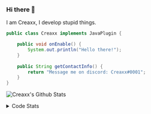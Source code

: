 ### Hi there 👋

I am Creaxx, I develop stupid things. 

```java
public class Creaxx implements JavaPlugin {

    public void onEnable() {
        System.out.println("Hello there!");
    }
    
    public String getContactInfo() {
        return "Message me on discord: Creaxx#0001";
    }
}
```

![Creaxx's Github Stats](https://github-readme-stats.vercel.app/api?username=CreaxxOG&show_icons=true&theme=dark&count_private=true)

<details>
  <summary>Code Stats</summary>

<!--START_SECTION:waka-->
![Code Time](http://img.shields.io/badge/Code%20Time-796%20hrs%2011%20mins-blue)

![Lines of code](https://img.shields.io/badge/From%20Hello%20World%20I%27ve%20Written-70%20Thousand%20lines%20of%20code-blue)

**🐱 My GitHub Data** 

> 🏆 302 Contributions in the Year 2022
 > 
> 📦 226.8 kB Used in GitHub's Storage 
 > 
> 🚫 Not Opted to Hire
 > 
> 📜 3 Public Repositories 
 > 
> 🔑 2 Private Repositories  
 > 
**I'm a Night 🦉** 

```text
🌞 Morning    6 commits      █░░░░░░░░░░░░░░░░░░░░░░░░   4.41% 
🌆 Daytime    46 commits     ████████░░░░░░░░░░░░░░░░░   33.82% 
🌃 Evening    70 commits     ████████████░░░░░░░░░░░░░   51.47% 
🌙 Night      14 commits     ██░░░░░░░░░░░░░░░░░░░░░░░   10.29%

```
📅 **I'm Most Productive on Wednesday** 

```text
Monday       21 commits     ███░░░░░░░░░░░░░░░░░░░░░░   15.44% 
Tuesday      32 commits     ██████░░░░░░░░░░░░░░░░░░░   23.53% 
Wednesday    45 commits     ████████░░░░░░░░░░░░░░░░░   33.09% 
Thursday     6 commits      █░░░░░░░░░░░░░░░░░░░░░░░░   4.41% 
Friday       9 commits      █░░░░░░░░░░░░░░░░░░░░░░░░   6.62% 
Saturday     17 commits     ███░░░░░░░░░░░░░░░░░░░░░░   12.5% 
Sunday       6 commits      █░░░░░░░░░░░░░░░░░░░░░░░░   4.41%

```


📊 **This Week I Spent My Time On** 

```text
💬 Programming Languages: 
Java                     45 hrs 22 mins      ██████████████████████░░░   89.56% 
Kotlin                   4 hrs 12 mins       ██░░░░░░░░░░░░░░░░░░░░░░░   8.32% 
XML                      47 mins             ░░░░░░░░░░░░░░░░░░░░░░░░░   1.58% 
YAML                     11 mins             ░░░░░░░░░░░░░░░░░░░░░░░░░   0.39% 
Markdown                 1 min               ░░░░░░░░░░░░░░░░░░░░░░░░░   0.04%

🔥 Editors: 
IntelliJ                 50 hrs 5 mins       █████████████████████████   100.0%

```

**I Mostly Code in Java** 

```text
Java                     4 repos             ██████████████░░░░░░░░░░░   57.14% 
EJS                      1 repo              ███░░░░░░░░░░░░░░░░░░░░░░   14.29% 
Kotlin                   1 repo              ███░░░░░░░░░░░░░░░░░░░░░░   14.29% 
Python                   1 repo              ███░░░░░░░░░░░░░░░░░░░░░░   14.29%

```



 Last Updated on 19/08/2022 12:45:25 UTC
<!--END_SECTION:waka-->
</details>
